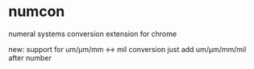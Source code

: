numcon
======

numeral systems conversion extension for chrome

new: support for um/µm/mm <-> mil conversion
     just add um/µm/mm/mil after number
